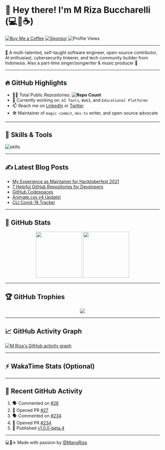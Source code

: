 # 👋 Hey there! I'm M Riza Buccharelli (💻💖☕)

[![Buy Me a Coffee](https://img.shields.io/badge/Buy%20Me%20a%20Coffee-%E2%9D%A4-%237b3fe4.svg?&logo=buymeacoffee&logoColor=white&labelColor=181717&style=flat-square)](https://github.com/sponsors/mangriza)
[![Sponsor](https://img.shields.io/badge/Sponsor-%E2%9D%A4-%23db61a2.svg?&logo=github&logoColor=white&labelColor=181717&style=flat-square)](https://github.com/sponsors/mangriza)
![Profile Views](https://komarev.com/ghpvc/?username=mangriza&label=Profile%20views&color=0e75b6&style=flat)

---

🎯 A multi-talented, self-taught software engineer, open-source contributor, AI enthusiast, cybersecurity tinkerer, and tech community builder from Indonesia. Also a part-time singer/songwriter & music producer 🎵

---

## 🔥 GitHub Highlights

- 👨‍💻 Total Public Repositories: **![Repo Count](https://img.shields.io/github/repos?username=mangriza&style=flat-square)**
- 🌱 Currently working on: `AI Tools`, `Web3`, and `Educational Platforms`
- 📫 Reach me on [LinkedIn](https://linkedin.com/in/mriza) or [Twitter](https://twitter.com/mangriza)
- 🛠 Maintainer of `magic-commit`, `dev.to` writer, and open-source advocate

---

## 🧠 Skills & Tools

![skills](https://skillicons.dev/icons?i=html,css,js,ts,react,vue,php,nodejs,py,mysql,mongodb,docker,kubernetes,git,figma,vscode,bash,nginx,cloudflare,wordpress,wordpress,sass,md,jquery&theme=light)

---

## ✍️ Latest Blog Posts

<!-- BLOG-POST-LIST:START -->
- [My Experience as Maintainer for Hacktoberfest 2021](https://dev.to/mangriza/my-experience-as-maintainer-for-hacktoberfest-2021-4opm)
- [7 Helpful GitHub Repositories for Developers](https://dev.to/mangriza/7-helpful-github-repositories-for-developers-2kkm)
- [GitHub Codespaces](https://dev.to/mangriza/github-codespaces-1i8k)
- [Animate.css v4 Update!](https://dev.to/mangriza/animate-css-v4-update-18m8)
- [CLI Covid-19 Tracker](https://dev.to/mangriza/an-open-source-curl-based-command-line-tracker-for-coronavirus-or-covid-19-with-historical-chart-3op9)
<!-- BLOG-POST-LIST:END -->

---

## 🚀 GitHub Stats

<p align="center">
  <img height="150em" src="https://readme-stats.mangriza.com/api?username=mangriza&show_icons=true&count_private=true&hide=issues&theme=radical"/>
  <img height="150em" src="https://readme-stats.mangriza.com/api/top-langs/?username=mangriza&layout=compact&theme=radical"/>
</p>

---

## 🏆 GitHub Trophies

<p align="center">
  <img src="https://github-profile-trophy.vercel.app/?username=mangriza&theme=onedark&no-frame=true&row=1&column=7" />
</p>

---

## 📈 GitHub Activity Graph

[![M Riza's GitHub activity graph](https://github-readme-activity-graph.vercel.app/graph?username=mangriza&theme=github-compact)](https://github.com/mangriza)

---

## ⚡ WakaTime Stats (Optional)

<!-- Uncomment this if you connect WakaTime -->
<!--
[![WakaTime](https://github-readme-stats.vercel.app/api/wakatime?username=mangriza)](https://wakatime.com/@mangriza)
-->

---

## 📝 Recent GitHub Activity

<!--START_SECTION:activity-->
1. 🗣 Commented on [#26](https://github.com/mangriza/magic-commit/issues/26#issuecomment-2999459428)
2. 💪 Opened PR [#27](https://github.com/wgtechlabs/unthread-telegram-bot/pull/27)
3. 🗣 Commented on [#234](https://github.com/briehq/brie-extension/pull/234#issuecomment-2994679158)
4. 💪 Opened PR [#234](https://github.com/briehq/brie-extension/pull/234)
5. 🚀 Published [v1.0.0-beta.4](https://github.com/wgtechlabs/unthread-telegram-bot/releases/tag/v1.0.0-beta.4)
<!--END_SECTION:activity-->

---

💻💖☕ Made with passion by [@MangRiza](https://github.com/mangriza)

